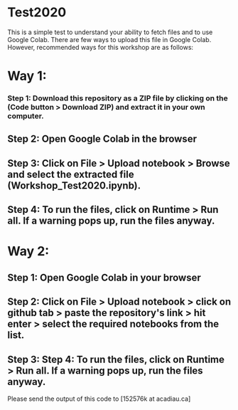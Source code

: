 # Test2020
This is a simple test to understand your ability to fetch files and to use Google Colab.
There are few ways to upload this file in Google Colab. However, recommended ways for this workshop are as follows:

# Way 1:

### Step 1: Download this repository as a ZIP file by clicking on the (Code button > Download ZIP) and extract it in your own computer.
## Step 2: Open Google Colab in the browser
## Step 3: Click on File > Upload notebook > Browse and select the extracted file (Workshop_Test2020.ipynb).
## Step 4: To run the files, click on Runtime > Run all. If a warning pops up, run the files anyway.

# Way 2:

## Step 1: Open Google Colab in your browser
## Step 2: Click on File > Upload notebook > click on github tab > paste the repository's link > hit enter > select the required notebooks from the list.
## Step 3: Step 4: To run the files, click on Runtime > Run all. If a warning pops up, run the files anyway.


Please send the output of this code to [152576k at acadiau.ca]
